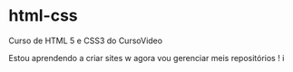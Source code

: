 # html-css

Curso de HTML 5 e CSS3 do CursoVideo

Estou aprendendo a criar sites w agora vou gerenciar meis repositórios !
i
